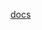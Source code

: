 [docs](http://raw.githubusercontent.com/MikalaiYatsyna/terraform-aws-tf-state/master/README.md ':include')